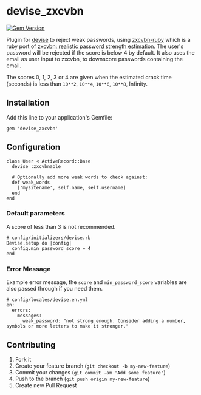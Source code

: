 # devise_zxcvbn

[![Gem Version](https://badge.fury.io/rb/devise_zxcvbn.png)](http://badge.fury.io/rb/devise_zxcvbn)

Plugin for [devise](https://github.com/plataformatec/devise) to reject weak passwords, using [zxcvbn-ruby](https://github.com/envato/zxcvbn-ruby) which is a ruby port of [zxcvbn: realistic password strength estimation](https://tech.dropbox.com/2012/04/zxcvbn-realistic-password-strength-estimation/).
The user's password will be rejected if the score is below 4 by default. It also uses the email as user input to zxcvbn, to downscore passwords containing the email.

The scores 0, 1, 2, 3 or 4 are given when the estimated crack time (seconds) is less than `10**2`, `10**4`, `10**6`, `10**8`, Infinity.

## Installation

Add this line to your application's Gemfile:

    gem 'devise_zxcvbn'


## Configuration

    class User < ActiveRecord::Base
      devise :zxcvbnable

      # Optionally add more weak words to check against:
      def weak_words
        ['mysitename', self.name, self.username]
      end
    end

### Default parameters

A score of less than 3 is not recommended.

    # config/initializers/devise.rb
    Devise.setup do |config|
      config.min_password_score = 4
    end

### Error Message

Example error message, the `score` and `min_password_score` variables are also passed through if you need them.

    # config/locales/devise.en.yml
    en:
      errors:
        messages:
          weak_password: "not strong enough. Consider adding a number, symbols or more letters to make it stronger."


## Contributing

1. Fork it
2. Create your feature branch (`git checkout -b my-new-feature`)
3. Commit your changes (`git commit -am 'Add some feature'`)
4. Push to the branch (`git push origin my-new-feature`)
5. Create new Pull Request
